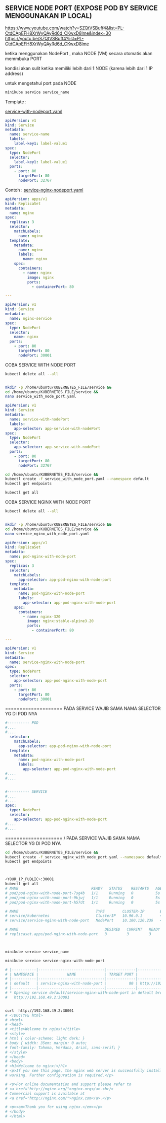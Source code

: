 ## SERVICE NODE PORT (EXPOSE POD BY SERVICE MENGGUNAKAN IP LOCAL)

https://www.youtube.com/watch?v=SZQtVSBuff4&list=PL-CtdCApEFH8XrWyQAyRd6d_CKwxD8Ime&index=30
https://youtu.be/SZQtVSBuff4?list=PL-CtdCApEFH8XrWyQAyRd6d_CKwxD8Ime


ketika menggunakan NodePort , maka NODE (VM) secara otomatis akan memmbuka PORT


kondisi akan sulit ketika memiliki lebih dari 1 NODE (karena lebih dari 1 IP address)



untuk mengetahui port pada NODE
```bash
minikube service service_name

```


Template : 

[service-with-nodeport.yaml](https://github.com/khannedy/belajar-kubernetes/blob/master/templates/service-with-nodeport.yaml)

```yml
apiVersion: v1
kind: Service
metadata:
  name: service-name
  labels:
    label-key1: label-value1
spec:
  type: NodePort
  selector:
    label-key1: label-value1
  ports:
    - port: 80
      targetPort: 80
      nodePort: 32767
```

Contoh :
[service-nginx-nodeport.yaml](https://github.com/khannedy/belajar-kubernetes/blob/master/examples/service-nginx-nodeport.yaml)


```yml
apiVersion: apps/v1
kind: ReplicaSet
metadata:
  name: nginx
spec:
  replicas: 3
  selector:
    matchLabels:
      name: nginx
  template:
    metadata:
      name: nginx
      labels:
        name: nginx
    spec:
      containers:
        - name: nginx
          image: nginx
          ports:
            - containerPort: 80

---

apiVersion: v1
kind: Service
metadata:
  name: nginx-service
spec:
  type: NodePort
  selector:
    name: nginx
  ports:
    - port: 80
      targetPort: 80
      nodePort: 30001
```









COBA SERVICE WITH NODE PORT

```bash
kubectl delete all --all 


mkdir -p /home/ubuntu/KUBERNETES_FILE/service && 
cd /home/ubuntu/KUBERNETES_FILE/service && 
nano service_with_node_port.yaml
```

```yml
apiVersion: v1
kind: Service
metadata:
  name: service-with-nodePort
  labels:
    app-selector: app-service-with-nodePort
spec:
  type: NodePort
  selector:
    app-selector: app-service-with-nodePort
  ports:
    - port: 80
      targetPort: 80
      nodePort: 32767
```

```bash
cd /home/ubuntu/KUBERNETES_FILE/service &&
kubectl create -f service_with_node_port.yaml --namespace default
kubectl get endpoints

kubectl get all

```


COBA SERVICE NGINX WITH NODE PORT



```bash
kubectl delete all --all 


mkdir -p /home/ubuntu/KUBERNETES_FILE/service && 
cd /home/ubuntu/KUBERNETES_FILE/service && 
nano service_nginx_with_node_port.yaml
```

```yml
apiVersion: apps/v1
kind: ReplicaSet
metadata:
  name: pod-nginx-with-node-port
spec:
  replicas: 3
  selector:
    matchLabels:
      app-selector: app-pod-nginx-with-node-port
  template:
    metadata:
      name: pod-nginx-with-node-port
      labels:
        app-selector: app-pod-nginx-with-node-port
    spec:
      containers:
        - name: nginx-320
          image: nginx:stable-alpine3.20
          ports:
            - containerPort: 80

---

apiVersion: v1
kind: Service
metadata:
  name: service-nginx-with-node-port
spec:
  type: NodePort
  selector:
    app-selector: app-pod-nginx-with-node-port
  ports:
    - port: 80
      targetPort: 80
      nodePort: 30001
```

==================== PADA SERVICE WAJIB SAMA NAMA SELECTOR YG DI POD NYA

```yml
#---------- POD
#....
#....
  selector:
    matchLabels:
      app-selector: app-pod-nginx-with-node-port
  template:
    metadata:
      name: pod-nginx-with-node-port
      labels:
        app-selector: app-pod-nginx-with-node-port
#....
#....


#---------- SERVICE
#....
#....
spec:
  type: NodePort
  selector:
    app-selector: app-pod-nginx-with-node-port
#....
#....
```
==================== / PADA SERVICE WAJIB SAMA NAMA SELECTOR YG DI POD NYA



```bash
cd /home/ubuntu/KUBERNETES_FILE/service &&
kubectl create -f service_nginx_with_node_port.yaml --namespace default
kubectl get endpoints



<YOUR_IP_PUBLIC>:30001
kubectl get all
# NAME                                 READY   STATUS    RESTARTS   AGE
# pod/pod-nginx-with-node-port-7sg4b   1/1     Running   0          5s
# pod/pod-nginx-with-node-port-9kjwj   1/1     Running   0          5s
# pod/pod-nginx-with-node-port-h57dt   1/1     Running   0          5s

# NAME                                   TYPE        CLUSTER-IP       EXTERNAL-IP   PORT(S)        AGE
# service/kubernetes                     ClusterIP   10.96.0.1        <none>        443/TCP        28s
# service/service-nginx-with-node-port   NodePort    10.100.120.239   <none>        80:30001/TCP   4s

# NAME                                       DESIRED   CURRENT   READY   AGE
# replicaset.apps/pod-nginx-with-node-port   3         3         3       5s



minikube service service_name

minikube service service-nginx-with-node-port

# |-----------|------------------------------|-------------|---------------------------|
# | NAMESPACE |             NAME             | TARGET PORT |            URL            |
# |-----------|------------------------------|-------------|---------------------------|
# | default   | service-nginx-with-node-port |          80 | http://192.168.49.2:30001 |
# |-----------|------------------------------|-------------|---------------------------|
# * Opening service default/service-nginx-with-node-port in default browser...
#   http://192.168.49.2:30001


curl  http://192.168.49.2:30001
# <!DOCTYPE html>
# <html>
# <head>
# <title>Welcome to nginx!</title>
# <style>
# html { color-scheme: light dark; }
# body { width: 35em; margin: 0 auto;
# font-family: Tahoma, Verdana, Arial, sans-serif; }
# </style>
# </head>
# <body>
# <h1>Welcome to nginx!</h1>
# <p>If you see this page, the nginx web server is successfully installed and
# working. Further configuration is required.</p>

# <p>For online documentation and support please refer to
# <a href="http://nginx.org/">nginx.org</a>.<br/>
# Commercial support is available at
# <a href="http://nginx.com/">nginx.com</a>.</p>

# <p><em>Thank you for using nginx.</em></p>
# </body>
# </html>

```
